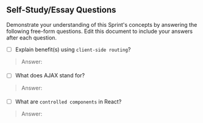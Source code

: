 ## Self-Study/Essay Questions

Demonstrate your understanding of this Sprint's concepts by answering the following free-form questions. Edit this document to include your answers after each question.

- [ ] Explain benefit(s) using `client-side routing`?
> Answer:

####


- [ ] What does AJAX stand for?
> Answer:

####



- [ ] What are `controlled components` in React?
> Answer:

####